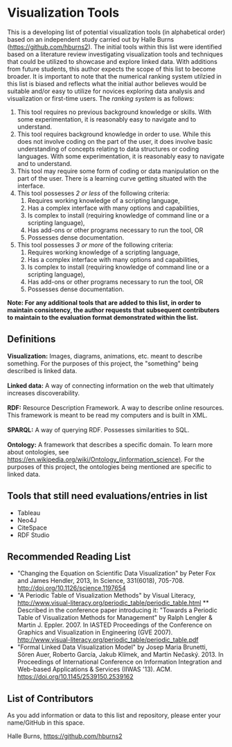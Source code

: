 # Visualization Tools

This is a developing list of potential visualization tools (in alphabetical order) based on an independent study carried out by Halle Burns (https://github.com/hburns2). The initial tools within this list were identified based on a literature review investigating visualization tools and techniques that could be utilized to showcase and explore linked data. With additions from future students, this author expects the scope of this list to become broader. It is important to note that the numerical ranking system utilzied in this list is biased and reflects what the initial author believes would be suitable and/or easy to utilize for novices exploring data analysis and visualization or first-time users. The *ranking system* is as follows:

1. This tool requires no previous background knowledge or skills. With some experimentation, it is reasonably easy to navigate and to understand.
2. This tool requires background knowledge in order to use. While this does not involve coding on the part of the user, it does involve basic understanding of concepts relating to data structures or coding languages. With some experimentation, it is reasonably easy to navigate and to understand.
3. This tool may require some form of coding or data manipulation on the part of the user. There is a learning curve getting situated with the interface.
4. This tool possesses *2 or less* of the following criteria: 
    1. Requires working knowledge of a scripting language,
    2. Has a complex interface with many options and capabilities,
    3. Is complex to install (requiring knowledge of command line or a scripting language),
    4. Has add-ons or other programs necessary to run the tool, OR
    5. Possesses dense documentation.
5. This tool possesses *3 or more* of the following criteria: 
    1. Requires working knowledge of a scripting language,
    2. Has a complex interface with many options and capabilities,
    3. Is complex to install (requiring knowledge of command line or a scripting language),
    4. Has add-ons or other programs necessary to run the tool, OR
    5. Possesses dense documentation.

**Note: For any additional tools that are added to this list, in order to maintain consistency, the author requests that subsequent contributers to maintain to the evaluation format demonstrated within the list.**

## Definitions
**Visualization:** Images, diagrams, animations, etc. meant to describe something. For the purposes of this project, the "something" being described is linked data.<br/>
<br/>
**Linked data:** A way of connecting information on the web that ultimately increases discoverability.<br/>
<br/>
**RDF:** Resource Description Framework. A way to describe online resources. This framework is meant to be read my computers and is built in XML.<br/>
<br/>
**SPARQL:** A way of querying RDF. Possesses similarities to SQL.<br/>
<br/>
**Ontology:** A framework that describes a specific domain. To learn more about ontologies, see https://en.wikipedia.org/wiki/Ontology_(information_science). For the purposes of this project, the ontologies being mentioned are specific to linked data.<br/>

## Tools that still need evaluations/entries in list
* Tableau
* Neo4J
* CiteSpace
* RDF Studio

## Recommended Reading List
* "Changing the Equation on Scientific Data Visualization" by Peter Fox and James Hendler, 2013, In Science, 331(6018), 705-708. http://doi.org/10.1126/science.1197654
* "A Periodic Table of Visualization Methods" by Visual Literacy, http://www.visual-literacy.org/periodic_table/periodic_table.html 
** Described in the conference paper introducing it: "Towards a Periodic Table of Visualization Methods for Management" by Ralph Lengler & Martin J. Eppler. 2007. In IASTED Proceedings of the Conference on Graphics and Visualization in Engineering (GVE 2007). http://www.visual-literacy.org/periodic_table/periodic_table.pdf
* "Formal Linked Data Visualization Model" by Josep Maria Brunetti, Sören Auer, Roberto García, Jakub Klímek, and Martin Nečaský. 2013. In Proceedings of International Conference on Information Integration and Web-based Applications & Services (IIWAS '13). ACM. https://doi.org/10.1145/2539150.2539162

## List of Contributors
As you add information or data to this list and repository, please enter your name/GitHub in this space.

Halle Burns, https://github.com/hburns2 <br/>
